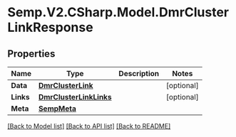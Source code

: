 # Semp.V2.CSharp.Model.DmrClusterLinkResponse
## Properties

Name | Type | Description | Notes
------------ | ------------- | ------------- | -------------
**Data** | [**DmrClusterLink**](DmrClusterLink.md) |  | [optional] 
**Links** | [**DmrClusterLinkLinks**](DmrClusterLinkLinks.md) |  | [optional] 
**Meta** | [**SempMeta**](SempMeta.md) |  | 

[[Back to Model list]](../README.md#documentation-for-models) [[Back to API list]](../README.md#documentation-for-api-endpoints) [[Back to README]](../README.md)

